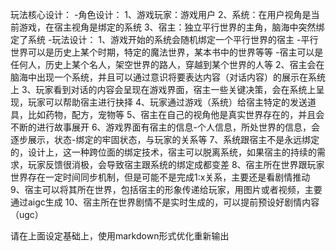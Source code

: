 玩法核心设计：
-角色设计：
1、游戏玩家：游戏用户
2、系统：在用户视角是当前游戏，在宿主视角是绑定的系统
3、宿主：独立平行世界的主角，脑海中突然绑定了系统
-玩法设计：
1、游戏开始的系统会随机绑定一个平行世界的宿主
-平行世界可以是历史上某个时期，特定的魔法世界，某本书中的世界等等
-宿主可以是任何人，历史上某个名人，架空世界的路人，穿越到某个世界的人等
2、宿主会在脑海中出现一个系统，并且可以通过意识将要表达内容（对话内容）的展示在系统上
3、玩家看到对话的内容会呈现在游戏界面，宿主一些关键决策，会在系统上呈现，玩家可以帮助宿主进行抉择
4、玩家通过游戏（系统）给宿主特定的发送道具，比如药物，配方，宠物等
5、宿主在自己的视角他是真实世界存在的，并且会不断的进行故事展开
6、游戏界面有宿主的信息-个人信息，所处世界的信息，会逐步展示，状态-绑定的牢固状态，与玩家的关系等
7、系统跟宿主不是永远绑定的，设计上，这一种跨位面的绑定技术，宿主可以脱离系统，如果宿主的持续的需求，玩家反馈很消极，会导致宿主跟系统的绑定成都变差
8、宿主所在世界跟玩家世界存在一定时间同步机制，但是可能不是完成1:x关系，主要还是看剧情推动
9、宿主可以将其所在世界，包括宿主的形象传递给玩家，用图片或者视频，主要通过aigc生成
10、宿主所在世界剧情不是实时生成的，可以提前预设好剧情内容（ugc）

请在上面设定基础上，使用markdown形式优化重新输出
